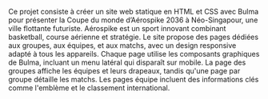 Ce projet consiste à créer un site web statique en HTML et CSS avec Bulma pour présenter la Coupe du monde d’Aérospike 2036 à Néo-Singapour, une ville flottante futuriste. Aérospike est un sport innovant combinant basketball, course aérienne et stratégie. Le site propose des pages dédiées aux groupes, aux équipes, et aux matchs, avec un design responsive adapté à tous les appareils. Chaque page utilise les composants graphiques de Bulma, incluant un menu latéral qui disparaît sur mobile. La page des groupes affiche les équipes et leurs drapeaux, tandis qu'une page par groupe détaille les matchs. Les pages équipe incluent des informations clés comme l'emblème et le classement international.

